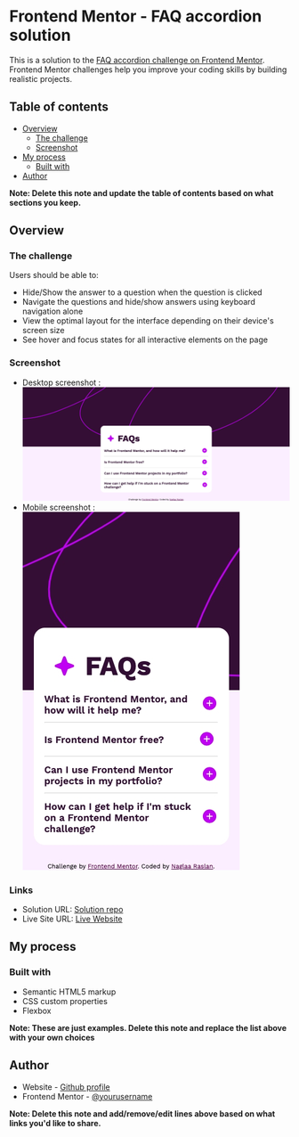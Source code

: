 # Frontend Mentor - FAQ accordion solution

This is a solution to the [FAQ accordion challenge on Frontend Mentor](https://www.frontendmentor.io/challenges/faq-accordion-wyfFdeBwBz). Frontend Mentor challenges help you improve your coding skills by building realistic projects. 

## Table of contents

- [Overview](#overview)
  - [The challenge](#the-challenge)
  - [Screenshot](#screenshot)
- [My process](#my-process)
  - [Built with](#built-with)
- [Author](#author)


**Note: Delete this note and update the table of contents based on what sections you keep.**

## Overview

### The challenge

Users should be able to:

- Hide/Show the answer to a question when the question is clicked
- Navigate the questions and hide/show answers using keyboard navigation alone
- View the optimal layout for the interface depending on their device's screen size
- See hover and focus states for all interactive elements on the page

### Screenshot
- Desktop screenshot :![desktop screenshot](./images/desktop-scrn-version.jpeg)
- Mobile screenshot :![Mobile screenshot](./images/mobile-scrn-version.jpeg)





### Links

- Solution URL: [Solution repo](https://github.com/codeAndcocoa/faq-accordion.git)
- Live Site URL: [Live Website](https://codeandcocoa.github.io/faq-accordion/)

## My process

### Built with

- Semantic HTML5 markup
- CSS custom properties
- Flexbox



**Note: These are just examples. Delete this note and replace the list above with your own choices**


## Author

- Website - [Github profile](https://github.com/codeAndcocoa)
- Frontend Mentor - [@yourusername](https://www.frontendmentor.io/profile/codeAndcocoa)


**Note: Delete this note and add/remove/edit lines above based on what links you'd like to share.**


